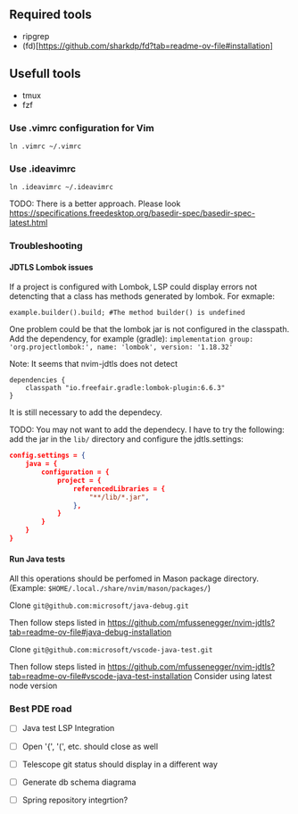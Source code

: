 ## Required tools
- ripgrep
- (fd)[https://github.com/sharkdp/fd?tab=readme-ov-file#installation]

## Usefull tools
- tmux
- fzf

### Use .vimrc configuration for Vim

`ln .vimrc ~/.vimrc`

### Use .ideavimrc


`ln .ideavimrc ~/.ideavimrc`

TODO: There is a better approach. Please look https://specifications.freedesktop.org/basedir-spec/basedir-spec-latest.html


### Troubleshooting

#### JDTLS Lombok issues

If a project is configured with Lombok, LSP could display errors not detencting that a class has methods generated by lombok. For exmaple:

```
example.builder().build; #The method builder() is undefined
```

One problem could be that the lombok jar is not configured in the classpath. Add the dependency, for example (gradle):
`implementation group: 'org.projectlombok:', name: 'lombok', version: '1.18.32'`

Note: It seems that nvim-jdtls does not detect 

```
dependencies {
    classpath "io.freefair.gradle:lombok-plugin:6.6.3"
}
```
It is still necessary to add the dependecy.

TODO: You may not want to add the dependecy. I have to try the following: add the jar in the `lib/` directory and configure the jdtls.settings:

```json
config.settings = {
    java = {
        configuration = {
            project = {
                referencedLibraries = {
                    "**/lib/*.jar",
                },
            }
        }
    }
}
```
#### Run Java tests

All this operations should be perfomed in Mason package directory. (Example: `$HOME/.local./share/nvim/mason/packages/`)

Clone `git@github.com:microsoft/java-debug.git`

Then follow steps listed in https://github.com/mfussenegger/nvim-jdtls?tab=readme-ov-file#java-debug-installation

Clone `git@github.com:microsoft/vscode-java-test.git`

Then follow steps listed in https://github.com/mfussenegger/nvim-jdtls?tab=readme-ov-file#vscode-java-test-installation
Consider using latest node version 

### Best PDE road

- [ ] Java test LSP Integration
- [ ] Open '{', '(', etc. should close as well
- [ ] Telescope git status should display in a different way
- [ ] Generate db schema diagrama
- [ ] Spring repository integrtion?


